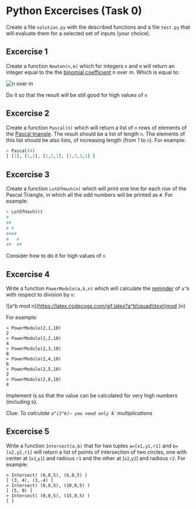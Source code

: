 # Python Excercises (Task 0)

Create a file `solution.py` with the described functions and a file `test.py` that will evaluate them for a selected set of inputs (your choice).

## Excercise 1

Create a function `Newton(n,m)` which for integers `n` and `m` will return an integer equal to the the [binomial coefficient](https://en.wikipedia.org/wiki/Binomial_coefficient) n over m. Which is equal to:

![n over m](https://latex.codecogs.com/gif.latex?\\left(\\begin{matrix}n\\\\m\\end{matrix}\\right)%3D\\frac{n!}{m!(n-m)!})

Do it so that the result will be still good for high values of `n`

## Excercise 2

Create a function `Pascal(n)` which will return a list of `n` rows of elements of the [Pascal triangle](https://en.wikipedia.org/wiki/Pascal's_triangle). The result should be a list of length `n`. The elements of this list should be also lists, of increasing length (from 1 to `n`). For example:
```python
> Pascal(4)
[ [1], [1,1], [1,2,1], [1,3,3,1] ]
```

## Excercise 3

Create a function `LotOfHash(n)` which will print one line for each row of the Pascal Triangle, in which all the odd numbers will be printed as `#`. For example:
```python
> LotOfHash(6)
#
##
# #
####
#   #
##  ##
```
Consider how to do it for high values of `n`

## Excercise 4

Write a function `PowerModulo(a,b,n)` which will calculate the [reminder](https://en.wikipedia.org/wiki/Remainder) of `a^b` with respect to division by `n`:

![a^b mod n](https://latex.codecogs.com/gif.latex?a^b\\quad\\text{mod }n)

For example:
```
> PowerModulo(2,1,10)
2
> PowerModulo(2,2,10)
4
> PowerModulo(2,3,10)
8
> PowerModulo(2,4,10)
6
> PowerModulo(2,5,10)
2
> PowerModulo(2,6,10)
4
```

Implement is so that the value can be calculated for very high numbers (including `b`).

Clue: *To calculate `a^(2^k)~ you need only `k` multiplications*

## Excercise 5

Write a function `Intersect(a,b)` that for two tuples `a=[x1,y1,r1]` and `b=[x2,y2,r1]` will return a list of points of intersection of two circles, one with center at (`x1`,`y1`) and radious `r1` and the other at (`x2`,`y2`) and radious `r2`. For example:
```
> Intersect( (0,0,5), (6,0,5) )
[ (3, 4), (3,-4) ]
> Intersect( (0,0,5), (10,0,5) )
[ (5, 0) ]
> Intersect( (0,0,5), (15,0,5) )
[ ]
```
